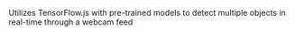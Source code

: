 Utilizes TensorFlow.js with pre-trained models to detect multiple objects in real-time through a webcam feed
